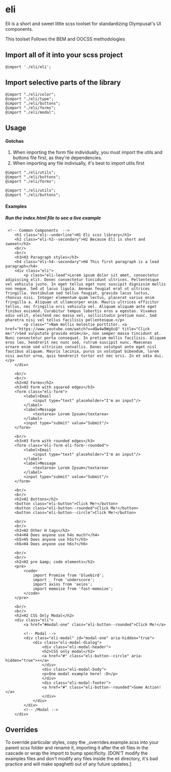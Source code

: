 # eli
Eli is a short and sweet little scss toolset for standardizing Olympusat's UI components.

This toolset Follows the BEM and OOCSS methodologies

## Import all of it into your scss project 
```
@import './eli/eli';
```

## Import selective parts of the library
```
@import "./eli/color";
@import "./eli/type";
@import "./eli/buttons";
@import "./eli/forms";
@import "./eli/modal";
```

## Usage

#### Gotchas
1. When importing the form file individually, you must import the utils and buttons file first, as they're dependencies.
2. When importing any file indiviually, it's best to import utils first

```
@import "./eli/utils";
@import "./eli/buttons";
@import "./eli/forms";
```
```
@import "./eli/utils";
@import "./eli/buttons";
```

#### Examples
##### Run the index.html file to see a live example
```
 <!-- Common Components  -->
    <h1 class="eli--underline">H1 Eli scss library</h1>
    <h2 class="eli-h2--secondary">H2 Because Eli is short and sweeet</h2> 
    <br/>
    <br/>
    <h3>H3 Paragraph styles</h3>
    <h4 class="eli-h4--secondary">H4 This first paragraph is a lead paragraph</h4>
    <div class="eli">
        <p class="eli-lead">Lorem ipsum dolor sit amet, consectetur adipiscing elit. Donec consectetur tincidunt ultrices. Pellentesque vel vehicula justo. In eget tellus eget nunc suscipit dignissim mollis non neque. Sed ut lacus ligula. Aenean feugiat erat ut ultrices fringilla. Vestibulum sed tellus feugiat, gravida lacus luctus, rhoncus nisi. Integer elementum quam lectus, placerat varius enim fringilla a. Aliquam ut ullamcorper enim. Mauris ultrices efficitur tellus, nec fringilla orci vehicula vel. Aliquam aliquam ante eget finibus euismod. Curabitur tempus lobortis eros a egestas. Vivamus odio velit, eleifend nec massa vel, sollicitudin pretium nunc. Sed pharetra nisi vel tellus facilisis pellentesque.</p>
        <p class="">Nam mollis molestie porttitor. <a href="https://www.youtube.com/watch?v=dQw4w9WgXcQ" title="Click me!"/>Sed vulputate gravida enim</a>, non semper massa tincidunt at. Nunc consectetur porta consequat. In pretium mollis facilisis. Aliquam eros leo, hendrerit nec nunc sed, rutrum suscipit nunc. Maecenas ornare enim sed ultricies convallis. Donec volutpat ante eget nisl faucibus aliquam. Mauris lacinia, purus in volutpat bibendum, lorem nisi auctor urna, quis hendrerit tortor est nec orci. In et odio dui.</p>
    </div>
    
    <br/>
    <br/>
    <h2>H2 Forms</h2>
    <h3>H3 Form with squared edges</h3>
    <form class="eli-form">
        <label>Email
            <input type="text" placeholder="I'm an input"/>
        </label>
        <label>Message
            <textarea> Lorem Ipsum</textarea>
        </label>
        <input type="submit" value="Submit"/>
    </form>

    <br/>
    <h3>H3 Form with rounded edges</h3>
    <form class="eli-form eli-form--rounded">
        <label>Email
            <input type="text" placeholder="I'm an input"/>
        </label>
        <label>Message
            <textarea> Lorem Ipsum</textarea>
        </label>
        <input type="submit" value="Submit"/>
    </form>

    <br/>
    <br/>
    <h2>H2 Buttons</h2>
    <button class="eli-button">Click Me!</button> 
    <button class="eli-button--rounded">Click Me!</button> 
    <button class="eli-button--circle">Click Me!</button> 

    <br/>
    <br/>
    <h2>H2 Other H tags</h2>
    <h4>H4 Does anyone use h4s much?</h4>
    <h5>H5 Does anyone use h5s?</h5>
    <h6>H4 Does anyone use h6s?</h6>

    <br/>
    <br/>
    <h2>H2 pre &amp; code elements</h2>
    <pre>
        <code>
            import Promise from 'bluebird';
            import _ from 'underscore';
            import axios from 'axios';
            import memoize from 'fast-memoize';
        </code>
    </pre>

    <br/>
    <br/>
    <h2>H2 CSS Only Modal</h2>
    <div class="eli">
        <a href="#modal-one" class="eli-button--rounded">Click Me!</a>

        <!-- Modal -->
        <div class="eli-modal" id="modal-one" aria-hidden="true">
            <div class="eli-modal-dialog">
                <div class="eli-modal-header">
                <h2>CSS only modal</h2>
                <a href="#" class="eli-button--circle" aria-hidden="true">×</a>
                </div>
                <div class="eli-modal-body">
                <p>One modal example here! :D</p>
                </div>
                <div class="eli-modal-footer">
                <a href="#" class="eli-button--rounded">Some Action!</a>
                </div>
            </div>
        </div>
        <!-- /Modal -->
    </div>
```

## Overrides
To override particular styles, copy the _overrides.example.scss into your parent scss folder and rename it, importing it after the eli files in the cascade or wrap the import to bump specificity. [DON'T modify the examples files and don't modify any files inside the eli directory, it's bad practice and will make spaghetti out of any future updates.]

